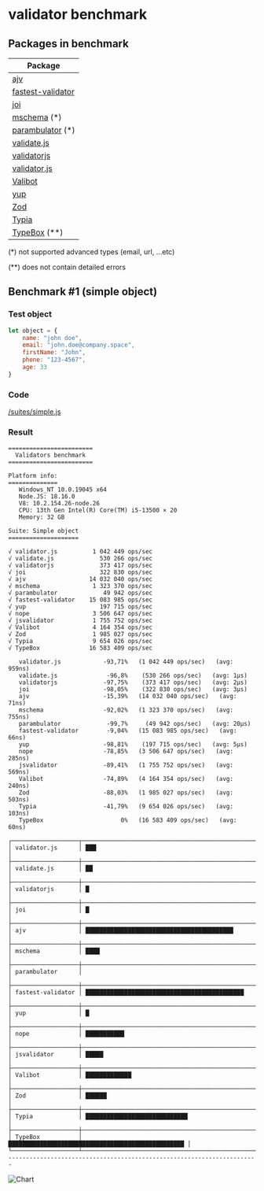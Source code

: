 # validator benchmark

## Packages in benchmark

| Package |
| ------- |
| [ajv](https://github.com/epoberezkin/ajv) |
| [fastest-validator](https://github.com/icebob/fastest-validator) |
| [joi](https://github.com/hapijs/joi) |
| [mschema](https://github.com/mschema/mschema) (*) |
| [parambulator](https://github.com/rjrodger/parambulator) (*) |
| [validate.js](https://github.com/ansman/validate.js) |
| [validatorjs](https://github.com/skaterdav85/validatorjs) |
| [validator.js](https://github.com/guillaumepotier/validator.js) |
| [Valibot](https://github.com/fabian-hiller/valibot) |
| [yup](https://github.com/jquense/yup) |
| [Zod](https://github.com/colinhacks/zod) |
| [Typia](https://github.com/samchon/typia) |
| [TypeBox](https://github.com/sinclairzx81/typebox) (**) |

 (*) not supported advanced types (email, url, ...etc)

 (**) does not contain detailed errors

## Benchmark #1 (simple object)

### Test object
```js
let object = {
    name: "john doe",
    email: "john.doe@company.space",
    firstName: "John",
    phone: "123-4567",
    age: 33
}
```

### Code
[/suites/simple.js](https://github.com/icebob/validator-benchmark/blob/master/suites/simple.js)

### Result

```
========================
  Validators benchmark
========================

Platform info:
==============
   Windows_NT 10.0.19045 x64
   Node.JS: 18.16.0
   V8: 10.2.154.26-node.26
   CPU: 13th Gen Intel(R) Core(TM) i5-13500 × 20
   Memory: 32 GB

Suite: Simple object
====================

√ validator.js          1 042 449 ops/sec
√ validate.js             530 266 ops/sec
√ validatorjs             373 417 ops/sec
√ joi                     322 830 ops/sec
√ ajv                  14 032 040 ops/sec
√ mschema               1 323 370 ops/sec
√ parambulator             49 942 ops/sec
√ fastest-validator    15 083 985 ops/sec
√ yup                     197 715 ops/sec
√ nope                  3 506 647 ops/sec
√ jsvalidator           1 755 752 ops/sec
√ Valibot               4 164 354 ops/sec
√ Zod                   1 985 027 ops/sec
√ Typia                 9 654 026 ops/sec
√ TypeBox              16 583 409 ops/sec

   validator.js            -93,71%   (1 042 449 ops/sec)   (avg: 959ns)
   validate.js              -96,8%    (530 266 ops/sec)   (avg: 1μs)
   validatorjs             -97,75%    (373 417 ops/sec)   (avg: 2μs)
   joi                     -98,05%    (322 830 ops/sec)   (avg: 3μs)
   ajv                     -15,39%   (14 032 040 ops/sec)   (avg: 71ns)
   mschema                 -92,02%   (1 323 370 ops/sec)   (avg: 755ns)
   parambulator             -99,7%     (49 942 ops/sec)   (avg: 20μs)
   fastest-validator        -9,04%   (15 083 985 ops/sec)   (avg: 66ns)
   yup                     -98,81%    (197 715 ops/sec)   (avg: 5μs)
   nope                    -78,85%   (3 506 647 ops/sec)   (avg: 285ns)
   jsvalidator             -89,41%   (1 755 752 ops/sec)   (avg: 569ns)
   Valibot                 -74,89%   (4 164 354 ops/sec)   (avg: 240ns)
   Zod                     -88,03%   (1 985 027 ops/sec)   (avg: 503ns)
   Typia                   -41,79%   (9 654 026 ops/sec)   (avg: 103ns)
   TypeBox                      0%   (16 583 409 ops/sec)   (avg: 60ns)
                                                                               
┌───────────────────┬────────────────────────────────────────────────────┐
│ validator.js      │ ███                                                │
├───────────────────┼────────────────────────────────────────────────────┤
│ validate.js       │ ██                                                 │
├───────────────────┼────────────────────────────────────────────────────┤
│ validatorjs       │ █                                                  │
├───────────────────┼────────────────────────────────────────────────────┤
│ joi               │ █                                                  │
├───────────────────┼────────────────────────────────────────────────────┤
│ ajv               │ ██████████████████████████████████████████         │
├───────────────────┼────────────────────────────────────────────────────┤
│ mschema           │ ████                                               │
├───────────────────┼────────────────────────────────────────────────────┤
│ parambulator      │                                                    │
├───────────────────┼────────────────────────────────────────────────────┤
│ fastest-validator │ █████████████████████████████████████████████      │
├───────────────────┼────────────────────────────────────────────────────┤
│ yup               │ █                                                  │
├───────────────────┼────────────────────────────────────────────────────┤
│ nope              │ ███████████                                        │
├───────────────────┼────────────────────────────────────────────────────┤
│ jsvalidator       │ █████                                              │
├───────────────────┼────────────────────────────────────────────────────┤
│ Valibot           │ █████████████                                      │
├───────────────────┼────────────────────────────────────────────────────┤
│ Zod               │ ██████                                             │
├───────────────────┼────────────────────────────────────────────────────┤
│ Typia             │ █████████████████████████████                      │
├───────────────────┼────────────────────────────────────────────────────┤
│ TypeBox           │ ██████████████████████████████████████████████████ │
└───────────────────┴────────────────────────────────────────────────────┘
-----------------------------------------------------------------------

```

![Chart](https://image-charts.com/chart.js/2.8.0?bkg=white&c=%7B%22type%22%3A%22bar%22%2C%22data%22%3A%7B%22labels%22%3A%5B%22validator.js%22%2C%22validate.js%22%2C%22validatorjs%22%2C%22joi%22%2C%22ajv%22%2C%22mschema%22%2C%22parambulator%22%2C%22fastest-validator%22%2C%22yup%22%2C%22nope%22%2C%22jsvalidator%22%2C%22Valibot%22%2C%22Zod%22%2C%22Typia%22%2C%22TypeBox%22%5D%2C%22datasets%22%3A%5B%7B%22label%22%3A%22Dataset%201%22%2C%22backgroundColor%22%3A%22rgba%2854%2C%20162%2C%20235%2C%200.5%29%22%2C%22borderColor%22%3A%22rgb%2854%2C%20162%2C%20235%29%22%2C%22borderWidth%22%3A1%2C%22data%22%3A%5B1042449.1410525093%2C530266.1290130694%2C373417.0331221108%2C322829.57181244873%2C14032040.248611119%2C1323370.144769534%2C49941.663143282334%2C15083984.64160836%2C197714.89164774131%2C3506647.1994713047%2C1755752.4191094423%2C4164353.9145206804%2C1985026.9850479832%2C9654025.576236466%2C16583408.893709676%5D%7D%5D%7D%2C%22options%22%3A%7B%22responsive%22%3Afalse%2C%22legend%22%3A%7B%22display%22%3Afalse%2C%22position%22%3A%22top%22%7D%2C%22title%22%3A%7B%22display%22%3Atrue%2C%22text%22%3A%22Simple%20object%7C%28ops%2Fsec%29%22%7D%2C%22layout%22%3A%7B%22padding%22%3A20%7D%7D%7D)
